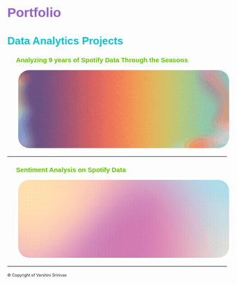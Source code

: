 <link href='https://fonts.googleapis.com/css?family=Bungee+Shade|Black+Han+Sans' rel='stylesheet'>
<link href='https://fonts.googleapis.com/css?family=Bungee' rel='stylesheet'>
<h1 style="font-family: 'Bungee Shade', sans-serif; color: #9760ce; font-size: 30px;">Portfolio</h1>

<h2 style="font-family: 'Bungee Shade', sans-serif; color: #04c3d1; font-size: 24px;">Data Analytics Projects</h2>

<div style="margin-left: 20px;">
  <h3 style="font-family: 'Bungee', sans-serif; color: #5fc400; font-size: 15px;margin-bottom: 10px;">
    <a href="https://v4rshi.github.io/seasons_eda.html" style="text-decoration: none; color: inherit;">
      Analyzing 9 years of Spotify Data Through the Seasons
    </a>
  </h3>

  <a href="https://v4rshi.github.io/seasons_eda.html">
    <img src="images/spotify_project/seasons_eda.gif?raw=true" width="1000" style="border-radius: 30px; overflow: hidden; border: 5px solid white; display: block;" />
  </a>
</div>

<hr />

<div style="margin-left: 20px;">
  <h3 style="font-family: 'Bungee', sans-serif; color: #5fc400; font-size: 15px; margin-bottom: 10px;">
    <a href="https://v4rshi.github.io/sentiment_analysis.html" style="text-decoration: none; color: inherit;">
      Sentiment Analysis on Spotify Data
    </a>
  </h3>

  <a href="https://v4rshi.github.io/sentiment_analysis.html">
    <img src="images/spotify_project/sentiment_analysis.gif?raw=true" width="1000" style="border-radius: 30px; overflow: hidden; border: 5px solid white; display: block;" />
  </a>
</div>

<hr />

<p style="font-size:9px"> © Copyright of Varshini Srinivas </p>
